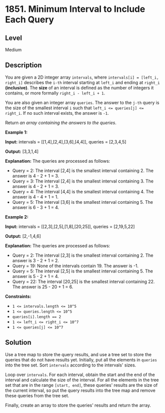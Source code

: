 # 1851. Minimum Interval to Include Each Query
## Level
Medium

## Description
You are given a 2D integer array `intervals`, where `intervals[i] = [left_i, right_i]` describes the `i-th` interval starting at `left_i` and ending at `right_i` **(inclusive)**. The **size** of an interval is defined as the number of integers it contains, or more formally `right_i - left_i + 1`.

You are also given an integer array `queries`. The answer to the `j-th` query is the size of the smallest interval `i` such that `left_i <= queries[j] <= right_i`. If no such interval exists, the answer is `-1`.

Return *an array containing the answers to the queries*.

**Example 1:**

**Input:** intervals = [[1,4],[2,4],[3,6],[4,4]], queries = [2,3,4,5]

**Output:** [3,3,1,4]

**Explanation:** The queries are processed as follows:
- Query = 2: The interval [2,4] is the smallest interval containing 2. The answer is 4 - 2 + 1 = 3.
- Query = 3: The interval [2,4] is the smallest interval containing 3. The answer is 4 - 2 + 1 = 3.
- Query = 4: The interval [4,4] is the smallest interval containing 4. The answer is 4 - 4 + 1 = 1.
- Query = 5: The interval [3,6] is the smallest interval containing 5. The answer is 6 - 3 + 1 = 4.

**Example 2:**

**Input:** intervals = [[2,3],[2,5],[1,8],[20,25]], queries = [2,19,5,22]

**Output:** [2,-1,4,6]

**Explanation:** The queries are processed as follows:
- Query = 2: The interval [2,3] is the smallest interval containing 2. The answer is 3 - 2 + 1 = 2.
- Query = 19: None of the intervals contain 19. The answer is -1.
- Query = 5: The interval [2,5] is the smallest interval containing 5. The answer is 5 - 2 + 1 = 4.
- Query = 22: The interval [20,25] is the smallest interval containing 22. The answer is 25 - 20 + 1 = 6.

**Constraints:**

* `1 <= intervals.length <= 10^5`
* `1 <= queries.length <= 10^5`
* `queries[i].length == 2`
* `1 <= left_i <= right_i <= 10^7`
* `1 <= queries[j] <= 10^7`

## Solution
Use a tree map to store the query results, and use a tree set to store the queries that do not have results yet. Initially, put all the elements in `queries` into the tree set. Sort `intervals` according to the intervals' sizes.

Loop over `intervals`. For each interval, obtain the start and the end of the interval and calculate the size of the interval. For all the elements in the tree set that are in the range `[start, end]`, these queries' results are the size of the current interval, so put the query results into the tree map and remove these queries from the tree set.

Finally, create an array to store the queries' results and return the array.
